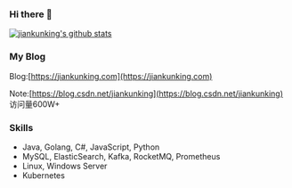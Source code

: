 ### Hi there 👋

[![jiankunking's github stats](https://github-readme-stats.vercel.app/api?username=jiankunking)](https://github.com/jiankunking)

### My Blog
Blog:[https://jiankunking.com](https://jiankunking.com)

Note:[https://blog.csdn.net/jiankunking](https://blog.csdn.net/jiankunking) 访问量600W+
### Skills
- Java, Golang, C#, JavaScript, Python
- MySQL, ElasticSearch, Kafka, RocketMQ, Prometheus
- Linux, Windows Server
- Kubernetes



<!--
**jiankunking/jiankunking** is a ✨ _special_ ✨ repository because its `README.md` (this file) appears on your GitHub profile.

Here are some ideas to get you started:

- 🔭 I’m currently working on ...
- 🌱 I’m currently learning ...
- 👯 I’m looking to collaborate on ...
- 🤔 I’m looking for help with ...
- 💬 Ask me about ...
- 📫 How to reach me: ...
- 😄 Pronouns: ...
- ⚡ Fun fact: ...
-->
